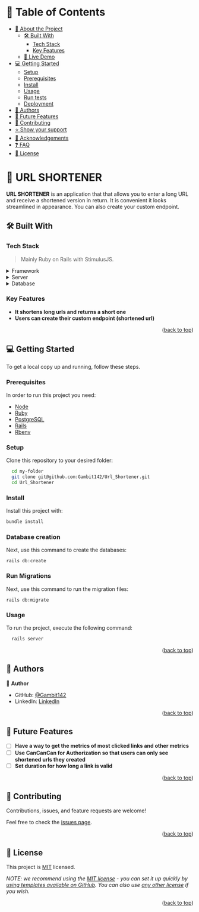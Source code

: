 <a name="readme-top"></a>

<!--
HOW TO USE:
This is an example of how you may give instructions on setting up your project locally.

Modify this file to match your project and remove sections that don't apply.

REQUIRED SECTIONS:
- Table of Contents
- About the Project
  - Built With
  - Live Demo
- Getting Started
- Authors
- Future Features
- Contributing
- Show your support
- Acknowledgements
- License

After you're finished please remove all the comments and instructions!
-->

<!-- TABLE OF CONTENTS -->

# 📗 Table of Contents

- [📖 About the Project](#about-project)
  - [🛠 Built With](#built-with)
    - [Tech Stack](#tech-stack)
    - [Key Features](#key-features)
  - [🚀 Live Demo](#live-demo)
- [💻 Getting Started](#getting-started)
  - [Setup](#setup)
  - [Prerequisites](#prerequisites)
  - [Install](#install)
  - [Usage](#usage)
  - [Run tests](#run-tests)
  - [Deployment](#triangular_flag_on_post-deployment)
- [👥 Authors](#authors)
- [🔭 Future Features](#future-features)
- [🤝 Contributing](#contributing)
- [⭐️ Show your support](#support)
- [🙏 Acknowledgements](#acknowledgements)
- [❓ FAQ](#faq)
- [📝 License](#license)

<!-- PROJECT DESCRIPTION -->

# 📖 URL SHORTENER <a name="about-project"></a>

**URL SHORTENER** is an application that that allows you to enter a long URL and receive a shortened version in return. It is convenient it looks streamlined in appearance. You can also create your custom endpoint.

## 🛠 Built With <a name="built-with"></a>

### Tech Stack <a name="tech-stack"></a>

> Mainly Ruby on Rails with StimulusJS.

<details>
  <summary>Framework</summary>
  <ul>
    <li><a href="https://stimulus.hotwired.dev/">StimuusJS</a></li>
  </ul>
</details>

<details>
  <summary>Server</summary>
  <ul>
    <li><a href="https://expressjs.com/">Ruby on Rails</a></li>
  </ul>
</details>

<details>
<summary>Database</summary>
  <ul>
    <li><a href="https://www.postgresql.org/">PostgreSQL</a></li>
  </ul>
</details>

<!-- Features -->

### Key Features <a name="key-features"></a>


- **It shortens long urls and returns a short one**
- **Users can create their custom endpoint (shortened url)**


<p align="right">(<a href="#readme-top">back to top</a>)</p>


<!-- GETTING STARTED -->

## 💻 Getting Started <a name="getting-started"></a>

To get a local copy up and running, follow these steps.

### Prerequisites

In order to run this project you need:

+ [Node](https://kinsta.com/blog/how-to-install-node-js/)
+ [Ruby](https://learn.microsoft.com/en-us/sql/connect/ruby/step-1-configure-development-environment-for-ruby-development?view=sql-server-ver16)
+ [PostgreSQL](https://www.guru99.com/download-install-postgresql.html)
+ [Rails](https://www.guru99.com/download-install-postgresql.html)
+ [Rbenv](https://www.digitalocean.com/community/tutorials/how-to-install-ruby-on-rails-with-rbenv-on-macos)

### Setup

Clone this repository to your desired folder:


```sh
  cd my-folder
  git clone git@github.com:Gambit142/Url_Shortener.git
  cd Url_Shortener
```

### Install

Install this project with:

```sh
bundle install
```

### Database creation

Next, use this command to create the databases:
```
rails db:create
```

### Run Migrations

Next, use this command to run the migration files:
```
rails db:migrate
```

### Usage

To run the project, execute the following command:

```sh
  rails server
```


<p align="right">(<a href="#readme-top">back to top</a>)</p>

<!-- AUTHORS -->

## 👥 Authors <a name="authors"></a>

👤 **Author**

- GitHub: [@Gambit142](https://github.com/Gambit142)
- LinkedIn: [LinkedIn](https://www.linkedin.com/in/francis-ugorji/)



<p align="right">(<a href="#readme-top">back to top</a>)</p>

<!-- FUTURE FEATURES -->

## 🔭 Future Features <a name="future-features"></a>

- [ ] **Have a way to get the metrics of most clicked links and other metrics**
- [ ] **Use CanCanCan for Authorization so that users can only see shortened urls they created**
- [ ] **Set duration for how long a link is valid**

<p align="right">(<a href="#readme-top">back to top</a>)</p>

<!-- CONTRIBUTING -->

## 🤝 Contributing <a name="contributing"></a>

Contributions, issues, and feature requests are welcome!

Feel free to check the [issues page](../../issues/).

<p align="right">(<a href="#readme-top">back to top</a>)</p>

<!-- LICENSE -->

## 📝 License <a name="license"></a>

This project is [MIT](./LICENSE) licensed.

_NOTE: we recommend using the [MIT license](https://choosealicense.com/licenses/mit/) - you can set it up quickly by [using templates available on GitHub](https://docs.github.com/en/communities/setting-up-your-project-for-healthy-contributions/adding-a-license-to-a-repository). You can also use [any other license](https://choosealicense.com/licenses/) if you wish._

<p align="right">(<a href="#readme-top">back to top</a>)</p>
